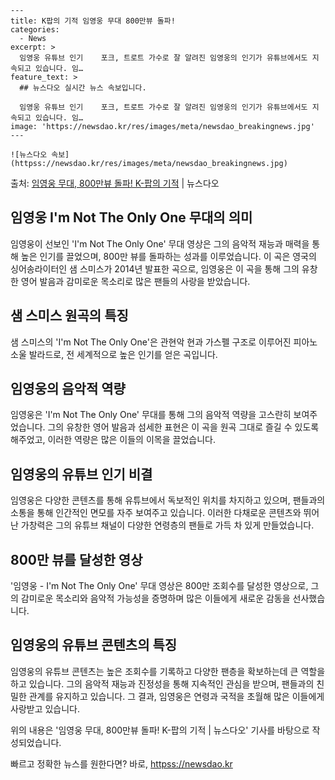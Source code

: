     ---
    title: K팝의 기적 임영웅 무대 800만뷰 돌파!
    categories:
      - News
    excerpt: >
      임영웅 유튜브 인기    포크, 트로트 가수로 잘 알려진 임영웅의 인기가 유튜브에서도 지속되고 있습니다. 임…
    feature_text: >
      ## 뉴스다오 실시간 뉴스 속보입니다.
    
      임영웅 유튜브 인기    포크, 트로트 가수로 잘 알려진 임영웅의 인기가 유튜브에서도 지속되고 있습니다. 임…
    image: 'https://newsdao.kr/res/images/meta/newsdao_breakingnews.jpg'
    ---
    
    ![뉴스다오 속보](httpss://newsdao.kr/res/images/meta/newsdao_breakingnews.jpg)

<p>출처: <a href="httpss://newsdao.kr/4397" rel="dofollow">임영웅 무대, 800만뷰 돌파! K-팝의 기적</a> | 뉴스다오</p>

<h2 data-ke-size="size26">임영웅 I'm Not The Only One 무대의 의미</h2>
임영웅이 선보인 'I'm Not The Only One' 무대 영상은 그의 음악적 재능과 매력을 통해 높은 인기를 끌었으며, 800만 뷰를 돌파하는 성과를 이루었습니다. 이 곡은 영국의 싱어송라이터인 샘 스미스가 2014년 발표한 곡으로, 임영웅은 이 곡을 통해 그의 유창한 영어 발음과 감미로운 목소리로 많은 팬들의 사랑을 받았습니다.

<h2 data-ke-size="size26">샘 스미스 원곡의 특징</h2>
샘 스미스의 'I'm Not The Only One'은 관현악 현과 가스펠 구조로 이루어진 피아노 소울 발라드로, 전 세계적으로 높은 인기를 얻은 곡입니다.

<h2 data-ke-size="size26">임영웅의 음악적 역량</h2>
임영웅은 'I'm Not The Only One' 무대를 통해 그의 음악적 역량을 고스란히 보여주었습니다. 그의 유창한 영어 발음과 섬세한 표현은 이 곡을 원곡 그대로 즐길 수 있도록 해주었고, 이러한 역량은 많은 이들의 이목을 끌었습니다.

<h2 data-ke-size="size26">임영웅의 유튜브 인기 비결</h2>
임영웅은 다양한 콘텐츠를 통해 유튜브에서 독보적인 위치를 차지하고 있으며, 팬들과의 소통을 통해 인간적인 면모를 자주 보여주고 있습니다. 이러한 다채로운 콘텐츠와 뛰어난 가창력은 그의 유튜브 채널이 다양한 연령층의 팬들로 가득 차 있게 만들었습니다.

<h2 data-ke-size="size26">800만 뷰를 달성한 영상</h2>
'임영웅 - I'm Not The Only One' 무대 영상은 800만 조회수를 달성한 영상으로, 그의 감미로운 목소리와 음악적 가능성을 증명하며 많은 이들에게 새로운 감동을 선사했습니다.

<h2 data-ke-size="size26">임영웅의 유튜브 콘텐츠의 특징</h2>
임영웅의 유튜브 콘텐츠는 높은 조회수를 기록하고 다양한 팬층을 확보하는데 큰 역할을 하고 있습니다. 그의 음악적 재능과 진정성을 통해 지속적인 관심을 받으며, 팬들과의 친밀한 관계를 유지하고 있습니다. 그 결과, 임영웅은 연령과 국적을 초월해 많은 이들에게 사랑받고 있습니다.

위의 내용은 '임영웅 무대, 800만뷰 돌파! K-팝의 기적 | 뉴스다오' 기사를 바탕으로 작성되었습니다. 

빠르고 정확한 뉴스를 원한다면? 바로, <a href="httpss://newsdao.kr" rel="dofollow">httpss://newsdao.kr</a>


    